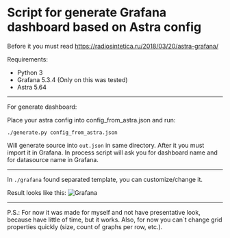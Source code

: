 # Script for generate Grafana dashboard based on Astra config

Before it you must read https://radiosintetica.ru/2018/03/20/astra-grafana/

Requirements:
- Python 3
- Grafana 5.3.4 (Only on this was tested)
- Astra 5.64

---

For generate dashboard:

Place your astra config into config_from_astra.json and run:

```./generate.py config_from_astra.json``` 

Will generate source into `out.json` in same directory. After it you must import it in Grafana. In process script will ask you for dashboard name and for datasource name in Grafana.

---

In `./grafana` found separated template, you can customize/change it.

Result looks like this:
![Grafana](/preview.png)

---
P.S.: For now it was made for myself and not have presentative look, because have little of time, but it works. Also, for now you can`t change grid properties quickly (size, count of graphs per row, etc.).